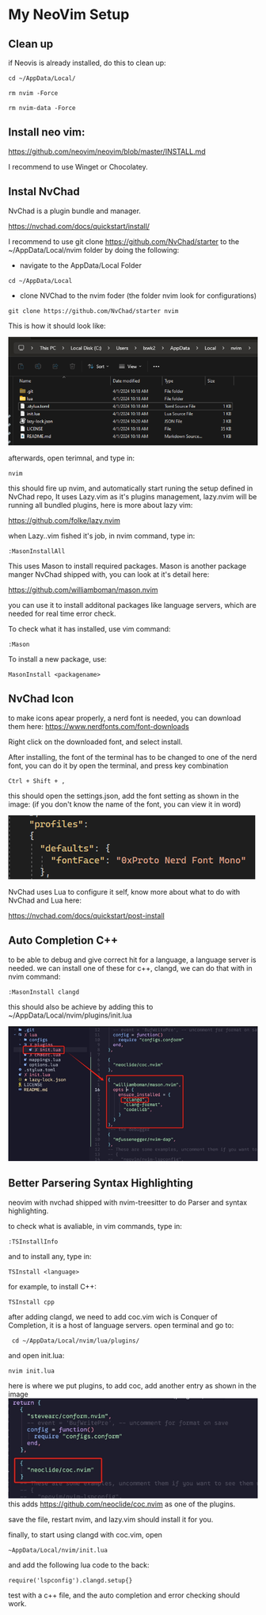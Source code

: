# My NeoVim Setup

## Clean up
if Neovis is already installed, do this to clean up:
```
cd ~/AppData/Local/ 
```
```
rm nvim -Force
```
``` 
rm nvim-data -Force 
```
## Install neo vim:

https://github.com/neovim/neovim/blob/master/INSTALL.md

I recommend to use Winget or Chocolatey.


## Instal NvChad
NvChad is a plugin bundle and manager.

https://nvchad.com/docs/quickstart/install/

I recommend to use 
git clone https://github.com/NvChad/starter
to the ~/AppData/Local/nvim folder by doing the following:
* navigate to the AppData/Local Folder
``` 
cd ~/AppData/Local
```
* clone NVChad to the nvim foder (the folder nvim look for configurations) 
```
git clone https://github.com/NvChad/starter nvim
```

This is how it should look like:

![](resources/NvChadLocation.png)

afterwards, open terimnal, and type in:
```
nvim
```
this should fire up nvim, and automatically start runing the setup defined in NvChad repo, It uses Lazy.vim as it's plugins management, lazy.nvim will be running all bundled plugins, here is more about lazy vim:

https://github.com/folke/lazy.nvim

when Lazy..vim fished it's job, in nvim command, type in:
```
:MasonInstallAll
```
This uses Mason to install required packages. Mason is another package manger NvChad shipped with, you can look at it's detail here:

https://github.com/williamboman/mason.nvim

you can use it to install additonal packages like language servers, which are needed for real time error check.

To check what it has installed, use vim command:
```
:Mason
```

To install a new package, use:
```
MasonInstall <packagename>
```

## NvChad Icon
to make icons apear properly, a nerd font is needed, you can download them here:
https://www.nerdfonts.com/font-downloads

Right click on the downloaded font, and select install.

After installing, the font of the terminal has to be changed to one of the nerd font, you can do it by open the terminal, and press key combination
```
Ctrl + Shift + ,
``` 
this should open the settings.json, add the font setting as shown in the image: (if you don't know the name of the font, you can view it in word)


![](resources/NVChadIcon.png)

NvChad uses Lua to configure it self, know more about what to do with NvChad and Lua here:

https://nvchad.com/docs/quickstart/post-install

## Auto Completion C++

to be able to debug and give correct hit for a language, a language server is needed. we can install one of these for c++, clangd, we can do that with in nvim command:
```
:MasonInstall clangd
```
this should also be achieve by adding this to ~/AppData/Local/nvim/plugins/init.lua

![](resources/clangdInstallByConfig.png)

## Better Parsering Syntax Highlighting 

neovim with nvchad shipped with nvim-treesitter to do Parser and syntax highlighting.

to check what is avaliable, in vim commands, type in:
```
:TSInstallInfo
```
and to install any, type in:
```
TSInstall <language>
```
for example, to install C++:
```
TSInstall cpp
```

after adding clangd, we need to add coc.vim wich is Conquer of Completion, it is a host of language servers.
open terminal and go to: 
```
 cd ~/AppData/Local/nvim/lua/plugins/
```
and open init.lua:
```
nvim init.lua
```
here is where we put plugins, to add coc, add another entry as shown in the image
![](resources/CocPluginConfig.png)
this adds https://github.com/neoclide/coc.nvim as one of the plugins.

save the file, restart nvim, and lazy.vim should install it for you.

finally, to start using clangd with coc.vim, open
```
~AppData/Local/nvim/init.lua
```
and add the following lua code to the back:
```
require('lspconfig').clangd.setup{}
```
test with a c++ file, and the auto completion and error checking should work.